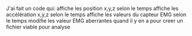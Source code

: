 J'ai fait un code qui: affiche les position x,y,z selon le temps
                       affiche les accélération x,y,z selon le temps
                       affiche les valeurs du capteur EMG selon le temps
                       modifie les valeur EMG aberrantes quand il y en a pour creer un fichier viable pour analyse 
                               
